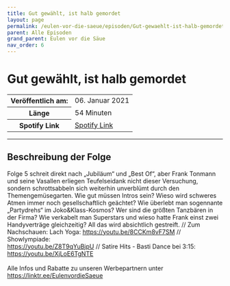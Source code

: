 ```yaml
---
title: Gut gewählt, ist halb gemordet
layout: page
permalink: /eulen-vor-die-saeue/episoden/Gut-gewaehlt-ist-halb-gemordet
parent: Alle Episoden
grand_parent: Eulen vor die Säue
nav_order: 6
---
```


# Gut gewählt, ist halb gemordet
<table class="resp-table dcf-table dcf-table-responsive dcf-table-bordered dcf-table-striped dcf-w-100%">
                    <tbody>
                        <tr>
                            <th scope="row">Veröffentlich am:</th>
                            <td data-label="Veröffentlich am:">06. Januar 2021</td>
                        </tr>
                        <tr>
                            <th scope="row">Länge </th>
                            <td data-label="Länge ">54 Minuten</td>
                        </tr><tr>
                                <th scope="row">Spotify Link</th>
                                <td data-label="Spotify Link"><a href="https://open.spotify.com/episode/4QSBJpm1d7CeghdvoehZbt">Spotify Link</a></td>
                            </tr></tbody>
                </table>

***

## Beschreibung der Folge

<div>
Folge 5 schreit direkt nach „Jubiläum“ und „Best Of“, aber Frank Tonmann und seine Vasallen erliegen Teufelseidank nicht dieser Versuchung, sondern schrottsabbeln sich weiterhin unverblümt durch den Themengemüsegarten. Wie gut müssen Intros sein? Wieso wird schweres Atmen immer noch gesellschaftlich geächtet? Wie überlebt man sogennante „Partydrehs“ im Joko&Klass-Kosmos? Wer sind die größten Tanzbären in der Firma? Wie verkabelt man Superstars und wieso hatte Frank einst zwei Handyverträge gleichzeitig? All das wird absichtlich gestreift. // Zum Nachschauen: Lach Yoga: <a href="https://youtu.be/8CCKm8vF7SM">https://youtu.be/8CCKm8vF7SM</a> // Showlympiade: <br> <a href="https://youtu.be/Z8T9qYuBjpU">https://youtu.be/Z8T9qYuBjpU</a> // Satire Hits - Basti Dance bei 3:15: <a href="https://youtu.be/XjLoE6TgNTE">https://youtu.be/XjLoE6TgNTE</a> <br>  <br> Alle Infos und Rabatte zu unseren Werbepartnern unter <a href="https://linktr.ee/EulenvordieSaeue">https://linktr.ee/EulenvordieSaeue</a>  
</div>

